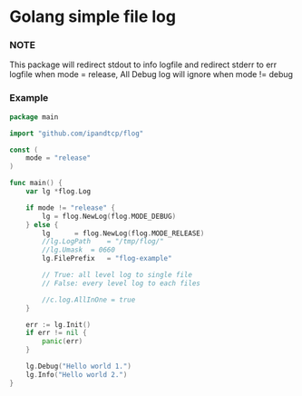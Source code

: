 Golang simple file log
================

### NOTE
This package will redirect stdout to info logfile and redirect stderr to err logfile when mode = release, All Debug log will ignore when mode != debug

### Example

```go
package main

import "github.com/ipandtcp/flog"

const (
	mode = "release"
)

func main() {
	var lg *flog.Log

	if mode != "release" {
		lg = flog.NewLog(flog.MODE_DEBUG)
	} else {
		lg		= flog.NewLog(flog.MODE_RELEASE)
		//lg.LogPath	= "/tmp/flog/"
		//lg.Umask	= 0660
		lg.FilePrefix	= "flog-example"

		// True: all level log to single file
		// False: every level log to each files

		//c.log.AllInOne = true
	}

	err := lg.Init()
	if err != nil {
	    panic(err)
	}

	lg.Debug("Hello world 1.")
	lg.Info("Hello world 2.")
}
```
